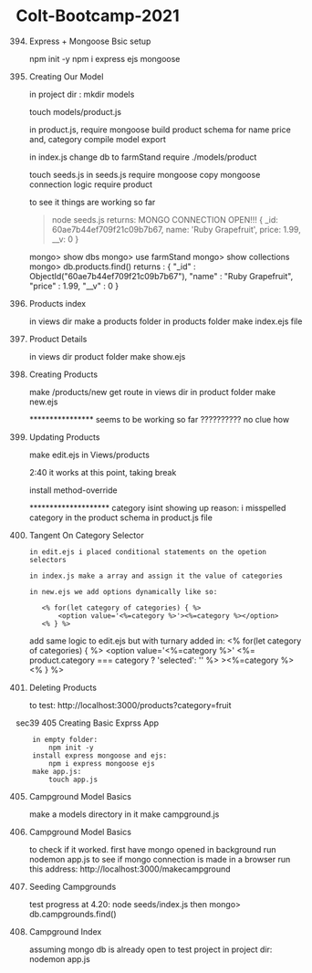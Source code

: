 # Colt-Bootcamp-2021

394. Express + Mongoose Bsic setup

        npm init -y
        npm i express ejs mongoose

395. Creating Our Model

        in project dir : mkdir models

        touch models/product.js

        in product.js, require mongoose
        build product schema for name price and, category
        compile model
        export

        in index.js change db to farmStand
        require ./models/product

        touch seeds.js
        in seeds.js require mongoose
        copy mongoose connection logic
        require product

        to see it things are working so far 

        > node seeds.js
            returns: 
                MONGO CONNECTION OPEN!!!
                    {
                    _id: 60ae7b44ef709f21c09b7b67,
                    name: 'Ruby Grapefruit',
                    price: 1.99,
                    __v: 0
                    }

        mongo> show dbs 
        mongo> use farmStand
        mongo> show collections
        mongo> db.products.find()
            returns :
                { "_id" : ObjectId("60ae7b44ef709f21c09b7b67"), "name" : "Ruby Grapefruit", "price" : 1.99, "__v" : 0 }

396. Products index

        in views dir make a products folder
        in products folder make index.ejs file

397. Product Details

        in views dir product folder make show.ejs

398. Creating Products

        make /products/new get route
        in views dir in product folder make new.ejs

        **************** seems to be working so far
        ?????????? no clue how

399.  Updating Products

        make edit.ejs in Views/products

        2:40 it works at this point, taking break

        install method-override

        ******************** category isint showing up
            reason: 
                i misspelled category in the product schema in product.js file

400. Tangent On Category Selector
         
         in edit.ejs i placed conditional statements on the opetion selectors

         in index.js make a array and assign it the value of categories

         in new.ejs we add options dynamically like so:

            <% for(let category of categories) { %>
                <option value='<%=category %>'><%=category %></option>
            <% } %>

        add same logic to edit.ejs but with turnary added in:
            <% for(let category of categories) { %>
                <option value='<%=category %>' <%= product.category === category ? 'selected': '' %> ><%=category %></option>
            <% } %>

401. Deleting Products

        to test:
            http://localhost:3000/products?category=fruit

sec39 405 Creating Basic Exprss App

        in empty folder:
            npm init -y
        install express mongoose and ejs:
            npm i express mongoose ejs
        make app.js:
            touch app.js

405. Campground Model Basics

        make a models directory
        in it make campground.js

406. Campground Model Basics

        to check if it worked.
        first have mongo opened in background
        run nodemon app.js to see if mongo connection is made
        in a browser run this address:
            http://localhost:3000/makecampground

407. Seeding Campgrounds

        test progress at 4.20: node seeds/index.js
        then
            mongo> db.campgrounds.find()

408. Campground Index

        assuming mongo db is already open
        to test project 
        in project dir:
        nodemon app.js 



